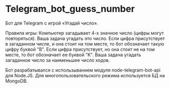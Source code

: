 # Telegram_bot_guess_number

Бот для Telegram с игрой «Угадай число».

Правила игры: Компьютер загадывает 4-х значное число (цифры могут повторяться). Ваша задача угадать это число. 
Если цифра присутствует в загаданном числе, и она стоит на том месте, то бот обозначает такую цифру буквой "В". 
Если цифра присутствует, но она стоит не на том месте, то бот обозначает ее буквой "K". 
Ваша задача угадать загаданное число за наименьшее число ходов.

Бот разрабатывался с использыванием модуля node-telegram-bot-api для Node.JS. 
Для многопользовательского режима используется БД на MongoDB. 
